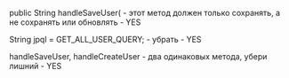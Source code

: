 public String handleSaveUser( - этот метод должен только сохранять, а не сохранять или обновлять - YES

String jpql = GET_ALL_USER_QUERY; - убрать - YES

handleSaveUser, handleCreateUser - два одинаковых метода, убери лишний - YES